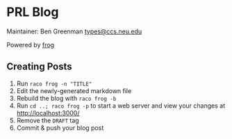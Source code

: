 PRL Blog
===

Maintainer: Ben Greenman [types@ccs.neu.edu](mailto:types@ccs.neu.edu)

Powered by [frog](https://github.com/greghendershott/frog/)


Creating Posts
---

1. Run `raco frog -n "TITLE"`
2. Edit the newly-generated markdown file
3. Rebuild the blog with `raco frog -b`
4. Run `cd ..; raco frog -p` to start a web server and view your changes at [http://localhost:3000/](http://localhost:3000/)
5. Remove the `DRAFT` tag
6. Commit & push your blog post
